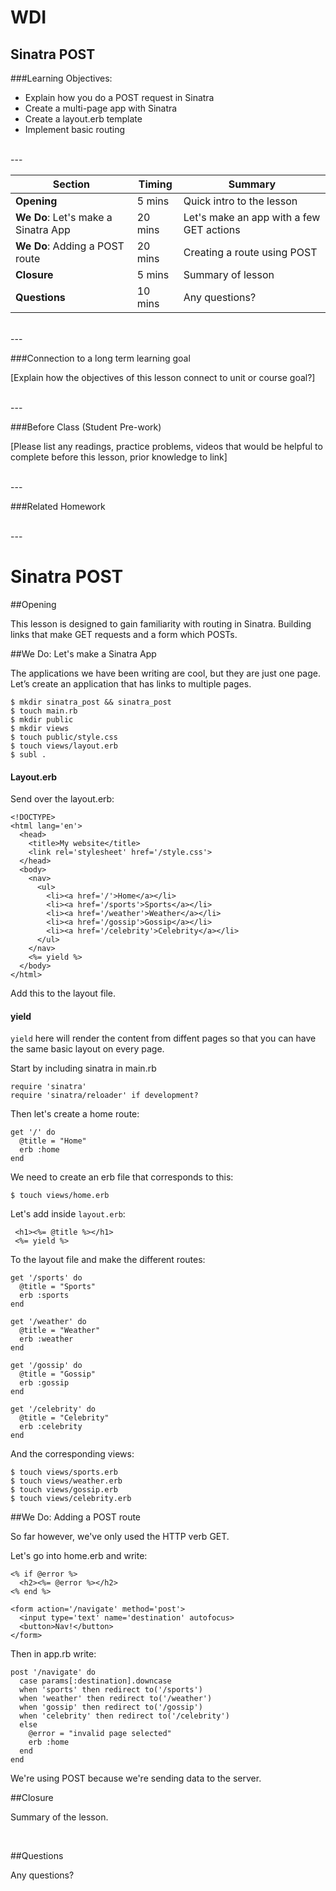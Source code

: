 WDI
======
## Sinatra POST

###Learning Objectives: 

- Explain how you do a POST request in Sinatra
- Create a multi-page app with Sinatra
- Create a layout.erb template
- Implement basic routing

<br>
---

| **Section**      | **Timing** | **Summary** |
|------------------|------------|-------------|
| **Opening** | 5 mins | Quick intro to the lesson                        
| **We Do**: Let's make a Sinatra App | 20 mins | Let's make an app with a few GET actions                   
| **We Do**: Adding a POST route | 20 mins | Creating a route using POST
| **Closure** | 5 mins | Summary of lesson
| **Questions** | 10 mins | Any questions?

<br>
---

###Connection to a long term learning goal 

[Explain how the objectives of this lesson connect to unit or course goal?]

<br>
---

###Before Class (Student Pre-work)

[Please list any readings, practice problems, videos that would be helpful to complete before this lesson, prior knowledge to link]

<br>
---

###Related Homework	

<br>
---

Sinatra POST
=====

##Opening

This lesson is designed to gain familiarity with routing in Sinatra. Building links that make GET requests and a form which POSTs.

##We Do: Let's make a Sinatra App

The applications we have been writing are cool, but they are just one page. Let’s create an application that has links to multiple pages.

```
$ mkdir sinatra_post && sinatra_post
$ touch main.rb
$ mkdir public
$ mkdir views
$ touch public/style.css
$ touch views/layout.erb
$ subl .
```

#### Layout.erb

Send over the layout.erb:

```
<!DOCTYPE>
<html lang='en'>
  <head>
  	<title>My website</title>
    <link rel='stylesheet' href='/style.css'>
  </head>
  <body>
    <nav>
      <ul>
        <li><a href='/'>Home</a></li>
        <li><a href='/sports'>Sports</a></li>
        <li><a href='/weather'>Weather</a></li>
        <li><a href='/gossip'>Gossip</a></li>
        <li><a href='/celebrity'>Celebrity</a></li>
      </ul>
    </nav>
    <%= yield %>
  </body>
</html>
```

Add this to the layout file.

#### yield

```yield``` here will render the content from diffent pages so that you can have the same basic layout on every page.

Start by including sinatra in main.rb

```
require 'sinatra'
require 'sinatra/reloader' if development?
```

Then let's create a home route:

```
get '/' do
  @title = "Home"
  erb :home
end
```

We need to create an erb file that corresponds to this:

```
$ touch views/home.erb
```

Let's add inside `layout.erb`:

```
 <h1><%= @title %></h1>
 <%= yield %>	
```

To the layout file and make the different routes:

```
get '/sports' do
  @title = "Sports"
  erb :sports
end

get '/weather' do
  @title = "Weather"
  erb :weather
end

get '/gossip' do
  @title = "Gossip"
  erb :gossip
end

get '/celebrity' do
  @title = "Celebrity"
  erb :celebrity
end
```

And the corresponding views:

```
$ touch views/sports.erb
$ touch views/weather.erb
$ touch views/gossip.erb
$ touch views/celebrity.erb
```

##We Do: Adding a POST route

So far however, we've only used the HTTP verb GET.

Let's go into home.erb and write:

```
<% if @error %>
  <h2><%= @error %></h2>
<% end %>

<form action='/navigate' method='post'>
  <input type='text' name='destination' autofocus>
  <button>Nav!</button>
</form>
```

Then in app.rb write:

```
post '/navigate' do
  case params[:destination].downcase
  when 'sports' then redirect to('/sports')
  when 'weather' then redirect to('/weather')
  when 'gossip' then redirect to('/gossip')
  when 'celebrity' then redirect to('/celebrity')
  else 
    @error = "invalid page selected"
    erb :home
  end
end
```

We're using POST because we're sending data to the server.

##Closure

Summary of the lesson.

<br>

##Questions

Any questions?

<br>